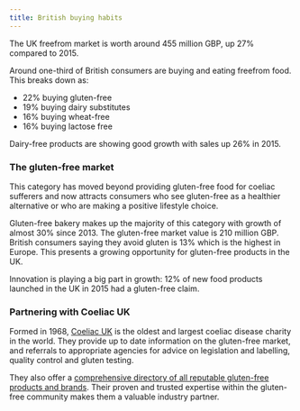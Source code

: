 ```yaml
---
title: British buying habits
---
```

The UK freefrom market is worth around 455 million GBP, up 27% compared to 2015.

Around one-third of British consumers are buying and eating freefrom food. This breaks down as:
- 22% buying gluten-free
- 19% buying dairy substitutes
- 16% buying wheat-free
- 16% buying lactose free

Dairy-free products are showing good growth with sales up 26% in 2015.

### The gluten-free market

This category has moved beyond providing gluten-free food for coeliac sufferers and now attracts consumers who see gluten-free as a healthier alternative or who are making a positive lifestyle choice.

Gluten-free bakery makes up the majority of this category with growth of almost 30% since 2013.  The gluten-free market value is 210 million GBP. British consumers saying they avoid gluten is 13% which is the highest in Europe. This presents a growing opportunity for gluten-free products in the UK.			

Innovation is playing a big part in  growth: 12% of new food products launched in the UK in 2015 had a gluten-free claim.	

### Partnering with Coeliac UK

Formed in 1968, [Coeliac UK](https://www.coeliac.org.uk/) is the oldest and largest coeliac disease charity in the world. They provide up to date information on the gluten-free market, and referrals to appropriate agencies for advice on legislation and labelling, quality control and gluten testing.

They also offer a [comprehensive directory of all reputable gluten-free products and brands](https://www.coeliac.org.uk/gluten-free-diet-and-lifestyle/food-shopping/food-and-drink-directory/). Their proven and trusted expertise within the gluten-free community makes them a valuable industry partner.